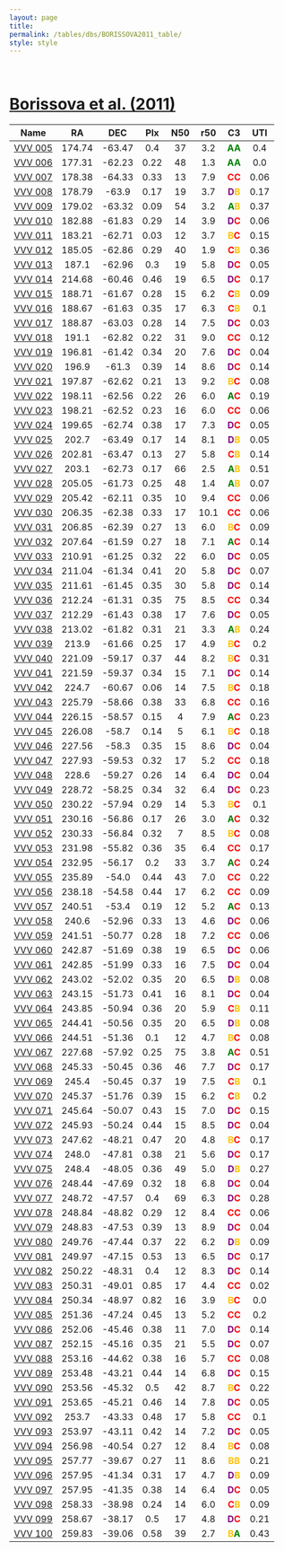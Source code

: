 ```yaml
---
layout: page
title:  
permalink: /tables/dbs/BORISSOVA2011_table/
style: style
---
```


&nbsp;
# [Borissova et al. (2011)](https://scixplorer.org/abs/2011A%26A...532A.131B)

| Name | RA | DEC | Plx | N50 | r50 | C3 | UTI |
| --- | :-: | :-: | :-: | :-: | :-: | :-: | :-: |
| [VVV 005](/_clusters/vvv005/) | 174.74 | -63.47 | 0.4 | 37 | 3.2 | <span style="color: green; font-weight: bold;">A</span><span style="color: green; font-weight: bold;">A</span> | 0.4  |
| [VVV 006](/_clusters/vvv006/) | 177.31 | -62.23 | 0.22 | 48 | 1.3 | <span style="color: green; font-weight: bold;">A</span><span style="color: green; font-weight: bold;">A</span> | 0.0  |
| [VVV 007](/_clusters/vvv007/) | 178.38 | -64.33 | 0.33 | 13 | 7.9 | <span style="color: red; font-weight: bold;">C</span><span style="color: red; font-weight: bold;">C</span> | 0.06  |
| [VVV 008](/_clusters/vvv008/) | 178.79 | -63.9 | 0.17 | 19 | 3.7 | <span style="color: purple; font-weight: bold;">D</span><span style="color: #FFC300; font-weight: bold;">B</span> | 0.17  |
| [VVV 009](/_clusters/vvv009/) | 179.02 | -63.32 | 0.09 | 54 | 3.2 | <span style="color: green; font-weight: bold;">A</span><span style="color: #FFC300; font-weight: bold;">B</span> | 0.37  |
| [VVV 010](/_clusters/vvv010/) | 182.88 | -61.83 | 0.29 | 14 | 3.9 | <span style="color: purple; font-weight: bold;">D</span><span style="color: red; font-weight: bold;">C</span> | 0.06  |
| [VVV 011](/_clusters/vvv011/) | 183.21 | -62.71 | 0.03 | 12 | 3.7 | <span style="color: #FFC300; font-weight: bold;">B</span><span style="color: red; font-weight: bold;">C</span> | 0.15  |
| [VVV 012](/_clusters/vvv012/) | 185.05 | -62.86 | 0.29 | 40 | 1.9 | <span style="color: red; font-weight: bold;">C</span><span style="color: #FFC300; font-weight: bold;">B</span> | 0.36  |
| [VVV 013](/_clusters/vvv013/) | 187.1 | -62.96 | 0.3 | 19 | 5.8 | <span style="color: purple; font-weight: bold;">D</span><span style="color: red; font-weight: bold;">C</span> | 0.05  |
| [VVV 014](/_clusters/vvv014/) | 214.68 | -60.46 | 0.46 | 19 | 6.5 | <span style="color: purple; font-weight: bold;">D</span><span style="color: red; font-weight: bold;">C</span> | 0.17  |
| [VVV 015](/_clusters/vvv015/) | 188.71 | -61.67 | 0.28 | 15 | 6.2 | <span style="color: red; font-weight: bold;">C</span><span style="color: #FFC300; font-weight: bold;">B</span> | 0.09  |
| [VVV 016](/_clusters/vvv016/) | 188.67 | -61.63 | 0.35 | 17 | 6.3 | <span style="color: red; font-weight: bold;">C</span><span style="color: #FFC300; font-weight: bold;">B</span> | 0.1  |
| [VVV 017](/_clusters/vvv017/) | 188.87 | -63.03 | 0.28 | 14 | 7.5 | <span style="color: purple; font-weight: bold;">D</span><span style="color: red; font-weight: bold;">C</span> | 0.03  |
| [VVV 018](/_clusters/vvv018/) | 191.1 | -62.82 | 0.22 | 31 | 9.0 | <span style="color: red; font-weight: bold;">C</span><span style="color: red; font-weight: bold;">C</span> | 0.12  |
| [VVV 019](/_clusters/vvv019/) | 196.81 | -61.42 | 0.34 | 20 | 7.6 | <span style="color: purple; font-weight: bold;">D</span><span style="color: red; font-weight: bold;">C</span> | 0.04  |
| [VVV 020](/_clusters/vvv020/) | 196.9 | -61.3 | 0.39 | 14 | 8.6 | <span style="color: purple; font-weight: bold;">D</span><span style="color: red; font-weight: bold;">C</span> | 0.14  |
| [VVV 021](/_clusters/vvv021/) | 197.87 | -62.62 | 0.21 | 13 | 9.2 | <span style="color: #FFC300; font-weight: bold;">B</span><span style="color: red; font-weight: bold;">C</span> | 0.08  |
| [VVV 022](/_clusters/vvv022/) | 198.11 | -62.56 | 0.22 | 26 | 6.0 | <span style="color: green; font-weight: bold;">A</span><span style="color: red; font-weight: bold;">C</span> | 0.19  |
| [VVV 023](/_clusters/vvv023/) | 198.21 | -62.52 | 0.23 | 16 | 6.0 | <span style="color: red; font-weight: bold;">C</span><span style="color: red; font-weight: bold;">C</span> | 0.06  |
| [VVV 024](/_clusters/vvv024/) | 199.65 | -62.74 | 0.38 | 17 | 7.3 | <span style="color: purple; font-weight: bold;">D</span><span style="color: red; font-weight: bold;">C</span> | 0.05  |
| [VVV 025](/_clusters/vvv025/) | 202.7 | -63.49 | 0.17 | 14 | 8.1 | <span style="color: purple; font-weight: bold;">D</span><span style="color: #FFC300; font-weight: bold;">B</span> | 0.05  |
| [VVV 026](/_clusters/vvv026/) | 202.81 | -63.47 | 0.13 | 27 | 5.8 | <span style="color: red; font-weight: bold;">C</span><span style="color: #FFC300; font-weight: bold;">B</span> | 0.14  |
| [VVV 027](/_clusters/vvv027/) | 203.1 | -62.73 | 0.17 | 66 | 2.5 | <span style="color: green; font-weight: bold;">A</span><span style="color: #FFC300; font-weight: bold;">B</span> | 0.51  |
| [VVV 028](/_clusters/vvv028/) | 205.05 | -61.73 | 0.25 | 48 | 1.4 | <span style="color: green; font-weight: bold;">A</span><span style="color: #FFC300; font-weight: bold;">B</span> | 0.07  |
| [VVV 029](/_clusters/vvv029/) | 205.42 | -62.11 | 0.35 | 10 | 9.4 | <span style="color: red; font-weight: bold;">C</span><span style="color: red; font-weight: bold;">C</span> | 0.06  |
| [VVV 030](/_clusters/vvv030/) | 206.35 | -62.38 | 0.33 | 17 | 10.1 | <span style="color: red; font-weight: bold;">C</span><span style="color: red; font-weight: bold;">C</span> | 0.06  |
| [VVV 031](/_clusters/vvv031/) | 206.85 | -62.39 | 0.27 | 13 | 6.0 | <span style="color: #FFC300; font-weight: bold;">B</span><span style="color: red; font-weight: bold;">C</span> | 0.09  |
| [VVV 032](/_clusters/vvv032/) | 207.64 | -61.59 | 0.27 | 18 | 7.1 | <span style="color: green; font-weight: bold;">A</span><span style="color: red; font-weight: bold;">C</span> | 0.14  |
| [VVV 033](/_clusters/vvv033/) | 210.91 | -61.25 | 0.32 | 22 | 6.0 | <span style="color: purple; font-weight: bold;">D</span><span style="color: red; font-weight: bold;">C</span> | 0.05  |
| [VVV 034](/_clusters/vvv034/) | 211.04 | -61.34 | 0.41 | 20 | 5.8 | <span style="color: purple; font-weight: bold;">D</span><span style="color: red; font-weight: bold;">C</span> | 0.07  |
| [VVV 035](/_clusters/vvv035/) | 211.61 | -61.45 | 0.35 | 30 | 5.8 | <span style="color: purple; font-weight: bold;">D</span><span style="color: red; font-weight: bold;">C</span> | 0.14  |
| [VVV 036](/_clusters/vvv036/) | 212.24 | -61.31 | 0.35 | 75 | 8.5 | <span style="color: red; font-weight: bold;">C</span><span style="color: red; font-weight: bold;">C</span> | 0.34  |
| [VVV 037](/_clusters/vvv037/) | 212.29 | -61.43 | 0.38 | 17 | 7.6 | <span style="color: purple; font-weight: bold;">D</span><span style="color: red; font-weight: bold;">C</span> | 0.05  |
| [VVV 038](/_clusters/vvv038/) | 213.02 | -61.82 | 0.31 | 21 | 3.3 | <span style="color: green; font-weight: bold;">A</span><span style="color: #FFC300; font-weight: bold;">B</span> | 0.24  |
| [VVV 039](/_clusters/vvv039/) | 213.9 | -61.66 | 0.25 | 17 | 4.9 | <span style="color: #FFC300; font-weight: bold;">B</span><span style="color: red; font-weight: bold;">C</span> | 0.2  |
| [VVV 040](/_clusters/vvv040/) | 221.09 | -59.17 | 0.37 | 44 | 8.2 | <span style="color: #FFC300; font-weight: bold;">B</span><span style="color: red; font-weight: bold;">C</span> | 0.31  |
| [VVV 041](/_clusters/vvv041/) | 221.59 | -59.37 | 0.34 | 15 | 7.1 | <span style="color: purple; font-weight: bold;">D</span><span style="color: red; font-weight: bold;">C</span> | 0.14  |
| [VVV 042](/_clusters/vvv042/) | 224.7 | -60.67 | 0.06 | 14 | 7.5 | <span style="color: #FFC300; font-weight: bold;">B</span><span style="color: red; font-weight: bold;">C</span> | 0.18  |
| [VVV 043](/_clusters/vvv043/) | 225.79 | -58.66 | 0.38 | 33 | 6.8 | <span style="color: red; font-weight: bold;">C</span><span style="color: red; font-weight: bold;">C</span> | 0.16  |
| [VVV 044](/_clusters/vvv044/) | 226.15 | -58.57 | 0.15 | 4 | 7.9 | <span style="color: green; font-weight: bold;">A</span><span style="color: red; font-weight: bold;">C</span> | 0.23  |
| [VVV 045](/_clusters/vvv045/) | 226.08 | -58.7 | 0.14 | 5 | 6.1 | <span style="color: #FFC300; font-weight: bold;">B</span><span style="color: red; font-weight: bold;">C</span> | 0.18  |
| [VVV 046](/_clusters/vvv046/) | 227.56 | -58.3 | 0.35 | 15 | 8.6 | <span style="color: purple; font-weight: bold;">D</span><span style="color: red; font-weight: bold;">C</span> | 0.04  |
| [VVV 047](/_clusters/vvv047/) | 227.93 | -59.53 | 0.32 | 17 | 5.2 | <span style="color: red; font-weight: bold;">C</span><span style="color: red; font-weight: bold;">C</span> | 0.18  |
| [VVV 048](/_clusters/vvv048/) | 228.6 | -59.27 | 0.26 | 14 | 6.4 | <span style="color: purple; font-weight: bold;">D</span><span style="color: red; font-weight: bold;">C</span> | 0.04  |
| [VVV 049](/_clusters/vvv049/) | 228.72 | -58.25 | 0.34 | 32 | 6.4 | <span style="color: purple; font-weight: bold;">D</span><span style="color: red; font-weight: bold;">C</span> | 0.23  |
| [VVV 050](/_clusters/vvv050/) | 230.22 | -57.94 | 0.29 | 14 | 5.3 | <span style="color: #FFC300; font-weight: bold;">B</span><span style="color: red; font-weight: bold;">C</span> | 0.1  |
| [VVV 051](/_clusters/vvv051/) | 230.16 | -56.86 | 0.17 | 26 | 3.0 | <span style="color: green; font-weight: bold;">A</span><span style="color: red; font-weight: bold;">C</span> | 0.32  |
| [VVV 052](/_clusters/vvv052/) | 230.33 | -56.84 | 0.32 | 7 | 8.5 | <span style="color: #FFC300; font-weight: bold;">B</span><span style="color: red; font-weight: bold;">C</span> | 0.08  |
| [VVV 053](/_clusters/vvv053/) | 231.98 | -55.82 | 0.36 | 35 | 6.4 | <span style="color: red; font-weight: bold;">C</span><span style="color: red; font-weight: bold;">C</span> | 0.17  |
| [VVV 054](/_clusters/vvv054/) | 232.95 | -56.17 | 0.2 | 33 | 3.7 | <span style="color: green; font-weight: bold;">A</span><span style="color: red; font-weight: bold;">C</span> | 0.24  |
| [VVV 055](/_clusters/vvv055/) | 235.89 | -54.0 | 0.44 | 43 | 7.0 | <span style="color: red; font-weight: bold;">C</span><span style="color: red; font-weight: bold;">C</span> | 0.22  |
| [VVV 056](/_clusters/vvv056/) | 238.18 | -54.58 | 0.44 | 17 | 6.2 | <span style="color: red; font-weight: bold;">C</span><span style="color: red; font-weight: bold;">C</span> | 0.09  |
| [VVV 057](/_clusters/vvv057/) | 240.51 | -53.4 | 0.19 | 12 | 5.2 | <span style="color: green; font-weight: bold;">A</span><span style="color: red; font-weight: bold;">C</span> | 0.13  |
| [VVV 058](/_clusters/vvv058/) | 240.6 | -52.96 | 0.33 | 13 | 4.6 | <span style="color: purple; font-weight: bold;">D</span><span style="color: red; font-weight: bold;">C</span> | 0.06  |
| [VVV 059](/_clusters/vvv059/) | 241.51 | -50.77 | 0.28 | 18 | 7.2 | <span style="color: red; font-weight: bold;">C</span><span style="color: red; font-weight: bold;">C</span> | 0.06  |
| [VVV 060](/_clusters/vvv060/) | 242.87 | -51.69 | 0.38 | 19 | 6.5 | <span style="color: purple; font-weight: bold;">D</span><span style="color: red; font-weight: bold;">C</span> | 0.06  |
| [VVV 061](/_clusters/vvv061/) | 242.85 | -51.99 | 0.33 | 16 | 7.5 | <span style="color: purple; font-weight: bold;">D</span><span style="color: red; font-weight: bold;">C</span> | 0.04  |
| [VVV 062](/_clusters/vvv062/) | 243.02 | -52.02 | 0.35 | 20 | 6.5 | <span style="color: purple; font-weight: bold;">D</span><span style="color: #FFC300; font-weight: bold;">B</span> | 0.08  |
| [VVV 063](/_clusters/vvv063/) | 243.15 | -51.73 | 0.41 | 16 | 8.1 | <span style="color: purple; font-weight: bold;">D</span><span style="color: red; font-weight: bold;">C</span> | 0.04  |
| [VVV 064](/_clusters/vvv064/) | 243.85 | -50.94 | 0.36 | 20 | 5.9 | <span style="color: red; font-weight: bold;">C</span><span style="color: #FFC300; font-weight: bold;">B</span> | 0.11  |
| [VVV 065](/_clusters/vvv065/) | 244.41 | -50.56 | 0.35 | 20 | 6.5 | <span style="color: purple; font-weight: bold;">D</span><span style="color: #FFC300; font-weight: bold;">B</span> | 0.08  |
| [VVV 066](/_clusters/vvv066/) | 244.51 | -51.36 | 0.1 | 12 | 4.7 | <span style="color: #FFC300; font-weight: bold;">B</span><span style="color: red; font-weight: bold;">C</span> | 0.08  |
| [VVV 067](/_clusters/vvv067/) | 227.68 | -57.92 | 0.25 | 75 | 3.8 | <span style="color: green; font-weight: bold;">A</span><span style="color: red; font-weight: bold;">C</span> | 0.51  |
| [VVV 068](/_clusters/vvv068/) | 245.33 | -50.45 | 0.36 | 46 | 7.7 | <span style="color: purple; font-weight: bold;">D</span><span style="color: red; font-weight: bold;">C</span> | 0.17  |
| [VVV 069](/_clusters/vvv069/) | 245.4 | -50.45 | 0.37 | 19 | 7.5 | <span style="color: red; font-weight: bold;">C</span><span style="color: #FFC300; font-weight: bold;">B</span> | 0.1  |
| [VVV 070](/_clusters/vvv070/) | 245.37 | -51.76 | 0.39 | 15 | 6.2 | <span style="color: red; font-weight: bold;">C</span><span style="color: #FFC300; font-weight: bold;">B</span> | 0.2  |
| [VVV 071](/_clusters/vvv071/) | 245.64 | -50.07 | 0.43 | 15 | 7.0 | <span style="color: purple; font-weight: bold;">D</span><span style="color: red; font-weight: bold;">C</span> | 0.15  |
| [VVV 072](/_clusters/vvv072/) | 245.93 | -50.24 | 0.44 | 15 | 8.5 | <span style="color: purple; font-weight: bold;">D</span><span style="color: red; font-weight: bold;">C</span> | 0.04  |
| [VVV 073](/_clusters/vvv073/) | 247.62 | -48.21 | 0.47 | 20 | 4.8 | <span style="color: #FFC300; font-weight: bold;">B</span><span style="color: red; font-weight: bold;">C</span> | 0.17  |
| [VVV 074](/_clusters/vvv074/) | 248.0 | -47.81 | 0.38 | 21 | 5.6 | <span style="color: purple; font-weight: bold;">D</span><span style="color: red; font-weight: bold;">C</span> | 0.17  |
| [VVV 075](/_clusters/vvv075/) | 248.4 | -48.05 | 0.36 | 49 | 5.0 | <span style="color: purple; font-weight: bold;">D</span><span style="color: #FFC300; font-weight: bold;">B</span> | 0.27  |
| [VVV 076](/_clusters/vvv076/) | 248.44 | -47.69 | 0.32 | 18 | 6.8 | <span style="color: purple; font-weight: bold;">D</span><span style="color: red; font-weight: bold;">C</span> | 0.04  |
| [VVV 077](/_clusters/vvv077/) | 248.72 | -47.57 | 0.4 | 69 | 6.3 | <span style="color: purple; font-weight: bold;">D</span><span style="color: red; font-weight: bold;">C</span> | 0.28  |
| [VVV 078](/_clusters/vvv078/) | 248.84 | -48.82 | 0.29 | 12 | 8.4 | <span style="color: red; font-weight: bold;">C</span><span style="color: red; font-weight: bold;">C</span> | 0.06  |
| [VVV 079](/_clusters/vvv079/) | 248.83 | -47.53 | 0.39 | 13 | 8.9 | <span style="color: purple; font-weight: bold;">D</span><span style="color: red; font-weight: bold;">C</span> | 0.04  |
| [VVV 080](/_clusters/vvv080/) | 249.76 | -47.44 | 0.37 | 22 | 6.2 | <span style="color: purple; font-weight: bold;">D</span><span style="color: #FFC300; font-weight: bold;">B</span> | 0.09  |
| [VVV 081](/_clusters/vvv081/) | 249.97 | -47.15 | 0.53 | 13 | 6.5 | <span style="color: purple; font-weight: bold;">D</span><span style="color: red; font-weight: bold;">C</span> | 0.17  |
| [VVV 082](/_clusters/vvv082/) | 250.22 | -48.31 | 0.4 | 12 | 8.3 | <span style="color: purple; font-weight: bold;">D</span><span style="color: red; font-weight: bold;">C</span> | 0.14  |
| [VVV 083](/_clusters/vvv083/) | 250.31 | -49.01 | 0.85 | 17 | 4.4 | <span style="color: red; font-weight: bold;">C</span><span style="color: red; font-weight: bold;">C</span> | 0.02  |
| [VVV 084](/_clusters/vvv084/) | 250.34 | -48.97 | 0.82 | 16 | 3.9 | <span style="color: #FFC300; font-weight: bold;">B</span><span style="color: red; font-weight: bold;">C</span> | 0.0  |
| [VVV 085](/_clusters/vvv085/) | 251.36 | -47.24 | 0.45 | 13 | 5.2 | <span style="color: red; font-weight: bold;">C</span><span style="color: red; font-weight: bold;">C</span> | 0.2  |
| [VVV 086](/_clusters/vvv086/) | 252.06 | -45.46 | 0.38 | 11 | 7.0 | <span style="color: purple; font-weight: bold;">D</span><span style="color: red; font-weight: bold;">C</span> | 0.14  |
| [VVV 087](/_clusters/vvv087/) | 252.15 | -45.16 | 0.35 | 21 | 5.5 | <span style="color: purple; font-weight: bold;">D</span><span style="color: red; font-weight: bold;">C</span> | 0.07  |
| [VVV 088](/_clusters/vvv088/) | 253.16 | -44.62 | 0.38 | 16 | 5.7 | <span style="color: red; font-weight: bold;">C</span><span style="color: red; font-weight: bold;">C</span> | 0.08  |
| [VVV 089](/_clusters/vvv089/) | 253.48 | -43.21 | 0.44 | 14 | 6.8 | <span style="color: purple; font-weight: bold;">D</span><span style="color: red; font-weight: bold;">C</span> | 0.15  |
| [VVV 090](/_clusters/vvv090/) | 253.56 | -45.32 | 0.5 | 42 | 8.7 | <span style="color: #FFC300; font-weight: bold;">B</span><span style="color: red; font-weight: bold;">C</span> | 0.22  |
| [VVV 091](/_clusters/vvv091/) | 253.65 | -45.21 | 0.46 | 14 | 7.8 | <span style="color: purple; font-weight: bold;">D</span><span style="color: red; font-weight: bold;">C</span> | 0.05  |
| [VVV 092](/_clusters/vvv092/) | 253.7 | -43.33 | 0.48 | 17 | 5.8 | <span style="color: red; font-weight: bold;">C</span><span style="color: red; font-weight: bold;">C</span> | 0.1  |
| [VVV 093](/_clusters/vvv093/) | 253.97 | -43.11 | 0.42 | 14 | 7.2 | <span style="color: purple; font-weight: bold;">D</span><span style="color: red; font-weight: bold;">C</span> | 0.05  |
| [VVV 094](/_clusters/vvv094/) | 256.98 | -40.54 | 0.27 | 12 | 8.4 | <span style="color: #FFC300; font-weight: bold;">B</span><span style="color: red; font-weight: bold;">C</span> | 0.08  |
| [VVV 095](/_clusters/vvv095/) | 257.77 | -39.67 | 0.27 | 11 | 8.6 | <span style="color: #FFC300; font-weight: bold;">B</span><span style="color: #FFC300; font-weight: bold;">B</span> | 0.21  |
| [VVV 096](/_clusters/vvv096/) | 257.95 | -41.34 | 0.31 | 17 | 4.7 | <span style="color: purple; font-weight: bold;">D</span><span style="color: #FFC300; font-weight: bold;">B</span> | 0.09  |
| [VVV 097](/_clusters/vvv097/) | 257.95 | -41.35 | 0.38 | 14 | 6.4 | <span style="color: purple; font-weight: bold;">D</span><span style="color: red; font-weight: bold;">C</span> | 0.05  |
| [VVV 098](/_clusters/vvv098/) | 258.33 | -38.98 | 0.24 | 14 | 6.0 | <span style="color: red; font-weight: bold;">C</span><span style="color: #FFC300; font-weight: bold;">B</span> | 0.09  |
| [VVV 099](/_clusters/vvv099/) | 258.67 | -38.17 | 0.5 | 17 | 4.8 | <span style="color: purple; font-weight: bold;">D</span><span style="color: red; font-weight: bold;">C</span> | 0.21  |
| [VVV 100](/_clusters/vvv100/) | 259.83 | -39.06 | 0.58 | 39 | 2.7 | <span style="color: #FFC300; font-weight: bold;">B</span><span style="color: green; font-weight: bold;">A</span> | 0.43  |



<script type="module">
import { enableTableSorting } from '{{ site.baseurl }}/scripts/table-sorting.js';
document.querySelectorAll("table").forEach(table => {
  enableTableSorting(table);
});
</script>